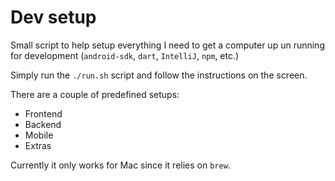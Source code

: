 # Dev setup

Small script to help setup everything I need to get a computer up un running for development (`android-sdk`, `dart`, `IntelliJ`, `npm`, etc.)

Simply run the `./run.sh` script and follow the instructions on the screen.

There are a couple of predefined setups:

* Frontend
* Backend
* Mobile
* Extras

Currently it only works for Mac since it relies on `brew`.
